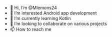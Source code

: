 - 👋 Hi, I’m @Mlemons24
- 👀 I’m interested Android app development
- 🌱 I’m currently learning Kotlin
- 💞️ I’m looking to collaborate on various projects
- 📫 How to reach me 

<!---
Mlemons24/Mlemons24 is a ✨ special ✨ repository because its `README.md` (this file) appears on your GitHub profile.
You can click the Preview link to take a look at your changes.
--->
